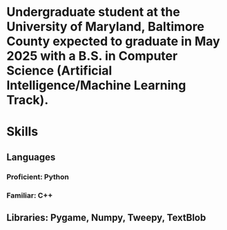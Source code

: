 # Undergraduate student at the University of Maryland, Baltimore County expected to graduate in May 2025 with a B.S. in Computer Science (Artificial Intelligence/Machine Learning Track).
# Skills
## Languages
### Proficient: Python
### Familiar: C++
## Libraries: Pygame, Numpy, Tweepy, TextBlob


<!--
**nishithsoni/nishithsoni** is a ✨ _special_ ✨ repository because its `README.md` (this file) appears on your GitHub profile.

Here are some ideas to get you started:

- 🔭 I’m currently working on ...
- 🌱 I’m currently learning ...
- 👯 I’m looking to collaborate on ...
- 🤔 I’m looking for help with ...
- 💬 Ask me about ...
- 📫 How to reach me: ...
- 😄 Pronouns: ...
- ⚡ Fun fact: ...
-->

